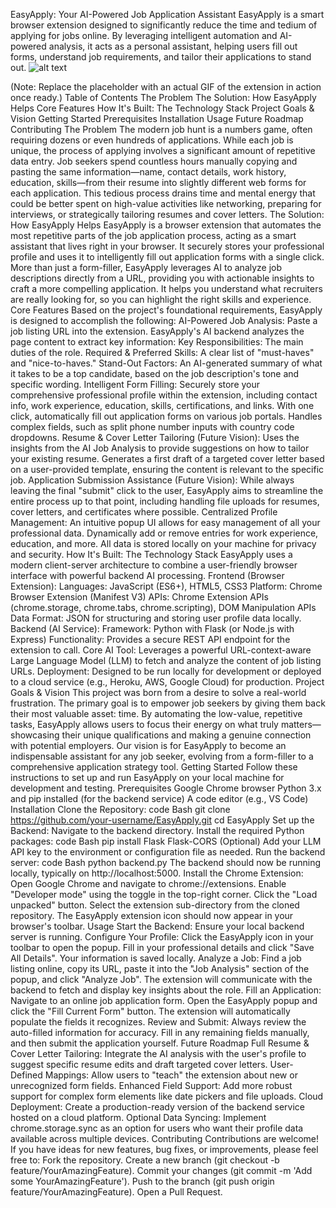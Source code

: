 EasyApply: Your AI-Powered Job Application Assistant
EasyApply is a smart browser extension designed to significantly reduce the time and tedium of applying for jobs online. By leveraging intelligent automation and AI-powered analysis, it acts as a personal assistant, helping users fill out forms, understand job requirements, and tailor their applications to stand out.
![alt text](https://via.placeholder.com/720x400.png?text=EasyApply+In+Action+Demo+GIF)

(Note: Replace the placeholder with an actual GIF of the extension in action once ready.)
Table of Contents
The Problem
The Solution: How EasyApply Helps
Core Features
How It's Built: The Technology Stack
Project Goals & Vision
Getting Started
Prerequisites
Installation
Usage
Future Roadmap
Contributing
The Problem
The modern job hunt is a numbers game, often requiring dozens or even hundreds of applications. While each job is unique, the process of applying involves a significant amount of repetitive data entry. Job seekers spend countless hours manually copying and pasting the same information—name, contact details, work history, education, skills—from their resume into slightly different web forms for each application. This tedious process drains time and mental energy that could be better spent on high-value activities like networking, preparing for interviews, or strategically tailoring resumes and cover letters.
The Solution: How EasyApply Helps
EasyApply is a browser extension that automates the most repetitive parts of the job application process, acting as a smart assistant that lives right in your browser. It securely stores your professional profile and uses it to intelligently fill out application forms with a single click.
More than just a form-filler, EasyApply leverages AI to analyze job descriptions directly from a URL, providing you with actionable insights to craft a more compelling application. It helps you understand what recruiters are really looking for, so you can highlight the right skills and experience.
Core Features
Based on the project's foundational requirements, EasyApply is designed to accomplish the following:
AI-Powered Job Analysis:
Paste a job listing URL into the extension.
EasyApply's AI backend analyzes the page content to extract key information:
Key Responsibilities: The main duties of the role.
Required & Preferred Skills: A clear list of "must-haves" and "nice-to-haves."
Stand-Out Factors: An AI-generated summary of what it takes to be a top candidate, based on the job description's tone and specific wording.
Intelligent Form Filling:
Securely store your comprehensive professional profile within the extension, including contact info, work experience, education, skills, certifications, and links.
With one click, automatically fill out application forms on various job portals.
Handles complex fields, such as split phone number inputs with country code dropdowns.
Resume & Cover Letter Tailoring (Future Vision):
Uses the insights from the AI Job Analysis to provide suggestions on how to tailor your existing resume.
Generates a first draft of a targeted cover letter based on a user-provided template, ensuring the content is relevant to the specific job.
Application Submission Assistance (Future Vision):
While always leaving the final "submit" click to the user, EasyApply aims to streamline the entire process up to that point, including handling file uploads for resumes, cover letters, and certificates where possible.
Centralized Profile Management:
An intuitive popup UI allows for easy management of all your professional data.
Dynamically add or remove entries for work experience, education, and more. All data is stored locally on your machine for privacy and security.
How It's Built: The Technology Stack
EasyApply uses a modern client-server architecture to combine a user-friendly browser interface with powerful backend AI processing.
Frontend (Browser Extension):
Languages: JavaScript (ES6+), HTML5, CSS3
Platform: Chrome Browser Extension (Manifest V3)
APIs: Chrome Extension APIs (chrome.storage, chrome.tabs, chrome.scripting), DOM Manipulation APIs
Data Format: JSON for structuring and storing user profile data locally.
Backend (AI Service):
Framework: Python with Flask (or Node.js with Express)
Functionality: Provides a secure REST API endpoint for the extension to call.
Core AI Tool: Leverages a powerful URL-context-aware Large Language Model (LLM) to fetch and analyze the content of job listing URLs.
Deployment: Designed to be run locally for development or deployed to a cloud service (e.g., Heroku, AWS, Google Cloud) for production.
Project Goals & Vision
This project was born from a desire to solve a real-world frustration. The primary goal is to empower job seekers by giving them back their most valuable asset: time. By automating the low-value, repetitive tasks, EasyApply allows users to focus their energy on what truly matters—showcasing their unique qualifications and making a genuine connection with potential employers.
Our vision is for EasyApply to become an indispensable assistant for any job seeker, evolving from a form-filler to a comprehensive application strategy tool.
Getting Started
Follow these instructions to set up and run EasyApply on your local machine for development and testing.
Prerequisites
Google Chrome browser
Python 3.x and pip installed (for the backend service)
A code editor (e.g., VS Code)
Installation
Clone the Repository:
code
Bash
git clone https://github.com/your-username/EasyApply.git
cd EasyApply
Set up the Backend:
Navigate to the backend directory.
Install the required Python packages:
code
Bash
pip install Flask Flask-CORS
(Optional) Add your LLM API key to the environment or configuration file as needed.
Run the backend server:
code
Bash
python backend.py
The backend should now be running locally, typically on http://localhost:5000.
Install the Chrome Extension:
Open Google Chrome and navigate to chrome://extensions.
Enable "Developer mode" using the toggle in the top-right corner.
Click the "Load unpacked" button.
Select the extension sub-directory from the cloned repository.
The EasyApply extension icon should now appear in your browser's toolbar.
Usage
Start the Backend: Ensure your local backend server is running.
Configure Your Profile: Click the EasyApply icon in your toolbar to open the popup. Fill in your professional details and click "Save All Details". Your information is saved locally.
Analyze a Job: Find a job listing online, copy its URL, paste it into the "Job Analysis" section of the popup, and click "Analyze Job". The extension will communicate with the backend to fetch and display key insights about the role.
Fill an Application: Navigate to an online job application form. Open the EasyApply popup and click the "Fill Current Form" button. The extension will automatically populate the fields it recognizes.
Review and Submit: Always review the auto-filled information for accuracy. Fill in any remaining fields manually, and then submit the application yourself.
Future Roadmap
Full Resume & Cover Letter Tailoring: Integrate the AI analysis with the user's profile to suggest specific resume edits and draft targeted cover letters.
User-Defined Mappings: Allow users to "teach" the extension about new or unrecognized form fields.
Enhanced Field Support: Add more robust support for complex form elements like date pickers and file uploads.
Cloud Deployment: Create a production-ready version of the backend service hosted on a cloud platform.
Optional Data Syncing: Implement chrome.storage.sync as an option for users who want their profile data available across multiple devices.
Contributing
Contributions are welcome! If you have ideas for new features, bug fixes, or improvements, please feel free to:
Fork the repository.
Create a new branch (git checkout -b feature/YourAmazingFeature).
Commit your changes (git commit -m 'Add some YourAmazingFeature').
Push to the branch (git push origin feature/YourAmazingFeature).
Open a Pull Request.
